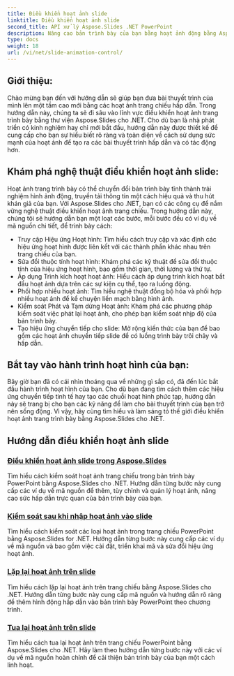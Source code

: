```yaml
---
title: Điều khiển hoạt ảnh slide
linktitle: Điều khiển hoạt ảnh slide
second_title: API xử lý Aspose.Slides .NET PowerPoint
description: Nâng cao bản trình bày của bạn bằng hoạt ảnh động bằng Aspose.Slides cho .NET. Tìm hiểu cách kiểm soát hoạt ảnh trang chiếu từng bước trong hướng dẫn toàn diện này.
type: docs
weight: 18
url: /vi/net/slide-animation-control/
---
```


## Giới thiệu:

Chào mừng bạn đến với hướng dẫn sẽ giúp bạn đưa bài thuyết trình của mình lên một tầm cao mới bằng các hoạt ảnh trang chiếu hấp dẫn. Trong hướng dẫn này, chúng ta sẽ đi sâu vào lĩnh vực điều khiển hoạt ảnh trang trình bày bằng thư viện Aspose.Slides cho .NET. Cho dù bạn là nhà phát triển có kinh nghiệm hay chỉ mới bắt đầu, hướng dẫn này được thiết kế để cung cấp cho bạn sự hiểu biết rõ ràng và toàn diện về cách sử dụng sức mạnh của hoạt ảnh để tạo ra các bài thuyết trình hấp dẫn và có tác động hơn.

## Khám phá nghệ thuật điều khiển hoạt ảnh slide:

Hoạt ảnh trang trình bày có thể chuyển đổi bản trình bày tĩnh thành trải nghiệm hình ảnh động, truyền tải thông tin một cách hiệu quả và thu hút khán giả của bạn. Với Aspose.Slides cho .NET, bạn có các công cụ để nắm vững nghệ thuật điều khiển hoạt ảnh trang chiếu. Trong hướng dẫn này, chúng tôi sẽ hướng dẫn bạn một loạt các bước, mỗi bước đều có ví dụ về mã nguồn chi tiết, để trình bày cách:

- Truy cập Hiệu ứng Hoạt hình: Tìm hiểu cách truy cập và xác định các hiệu ứng hoạt hình được liên kết với các thành phần khác nhau trên trang chiếu của bạn.
- Sửa đổi thuộc tính hoạt hình: Khám phá các kỹ thuật để sửa đổi thuộc tính của hiệu ứng hoạt hình, bao gồm thời gian, thời lượng và thứ tự.
- Áp dụng Trình kích hoạt hoạt ảnh: Hiểu cách áp dụng trình kích hoạt bắt đầu hoạt ảnh dựa trên các sự kiện cụ thể, tạo ra luồng động.
- Phối hợp nhiều hoạt ảnh: Tìm hiểu nghệ thuật đồng bộ hóa và phối hợp nhiều hoạt ảnh để kể chuyện liền mạch bằng hình ảnh.
- Kiểm soát Phát và Tạm dừng Hoạt ảnh: Khám phá các phương pháp kiểm soát việc phát lại hoạt ảnh, cho phép bạn kiểm soát nhịp độ của bản trình bày.
- Tạo hiệu ứng chuyển tiếp cho slide: Mở rộng kiến thức của bạn để bao gồm các hoạt ảnh chuyển tiếp slide để có luồng trình bày trôi chảy và hấp dẫn.

## Bắt tay vào hành trình hoạt hình của bạn:

Bây giờ bạn đã có cái nhìn thoáng qua về những gì sắp có, đã đến lúc bắt đầu hành trình hoạt hình của bạn. Cho dù bạn đang tìm cách thêm các hiệu ứng chuyển tiếp tinh tế hay tạo các chuỗi hoạt hình phức tạp, hướng dẫn này sẽ trang bị cho bạn các kỹ năng để làm cho bài thuyết trình của bạn trở nên sống động. Vì vậy, hãy cùng tìm hiểu và làm sáng tỏ thế giới điều khiển hoạt ảnh trang trình bày bằng Aspose.Slides cho .NET.

## Hướng dẫn điều khiển hoạt ảnh slide
### [Điều khiển hoạt ảnh slide trong Aspose.Slides](./slide-animation-control/)
Tìm hiểu cách kiểm soát hoạt ảnh trang chiếu trong bản trình bày PowerPoint bằng Aspose.Slides cho .NET. Hướng dẫn từng bước này cung cấp các ví dụ về mã nguồn để thêm, tùy chỉnh và quản lý hoạt ảnh, nâng cao sức hấp dẫn trực quan của bản trình bày của bạn.
### [Kiểm soát sau khi nhập hoạt ảnh vào slide](./control-after-animation-type/)
Tìm hiểu cách kiểm soát các loại hoạt ảnh trong trang chiếu PowerPoint bằng Aspose.Slides for .NET. Hướng dẫn từng bước này cung cấp các ví dụ về mã nguồn và bao gồm việc cài đặt, triển khai mã và sửa đổi hiệu ứng hoạt ảnh.
### [Lặp lại hoạt ảnh trên slide](./repeat-animation-on-slide/)
Tìm hiểu cách lặp lại hoạt ảnh trên trang chiếu bằng Aspose.Slides cho .NET. Hướng dẫn từng bước này cung cấp mã nguồn và hướng dẫn rõ ràng để thêm hình động hấp dẫn vào bản trình bày PowerPoint theo chương trình.
### [Tua lại hoạt ảnh trên slide](./rewind-animation-on-slide/)
Tìm hiểu cách tua lại hoạt ảnh trên trang chiếu PowerPoint bằng Aspose.Slides cho .NET. Hãy làm theo hướng dẫn từng bước này với các ví dụ về mã nguồn hoàn chỉnh để cải thiện bản trình bày của bạn một cách linh hoạt.